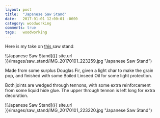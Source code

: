 ```yaml
---
layout: post
title:  "Japanese Saw Stand"
date:   2017-01-01 12:00:01 -0600
category: woodworking
comments: true
tags:   woodworking
---
```



Here is my take on [this ](http://samuraicarpenter.com/gyokucho-japanese-saw-stand/) saw stand:

![Japanese Saw Stand]({{ site.url }}/images/saw_stand/IMG_20170101_223259.jpg "Japanese Saw Stand")

Made from some surplus Douglas Fir, given a light char to make the grain pop, and finished with some Boiled Linseed Oil for some light protection.

Both joints are wedged through tennons, with some extra reinforcement from some liquid hide glue. The upper through tennon is left long for extra decoration.

![Japanese Saw Stand]({{ site.url }}/images/saw_stand/IMG_20170101_223220.jpg "Japanese Saw Stand")


